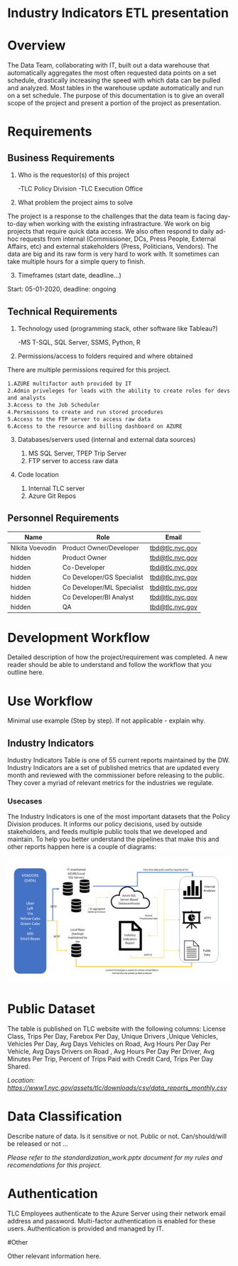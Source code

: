 # Industry Indicators ETL presentation

# Overview

The Data Team, collaborating with IT, built out a data warehouse that automatically aggregates the most often requested data points on a set schedule, drastically increasing the speed with which data can be pulled and analyzed. Most tables in the warehouse update automatically and run on a set schedule. The purpose of this documentation is to give an overall scope of the project and present a portion of the project as presentation.

# Requirements

## Business Requirements

1. Who is the requestor(s) of this project

    -TLC Policy Division
    -TLC Execution Office

2. What problem the project aims to solve

The project is a response to the challenges that the data team is facing day-to-day when working with the existing infrastracture. We work on big projects that require quick data access. We also often respond to daily ad-hoc requests from internal (Commissioner, DCs, Press People, External Affairs, etc) and external stakeholders (Press, Politicians, Vendors). The data are big and its raw form is very hard to work with. It sometimes can take multiple hours for a simple query to finish.  

3. Timeframes (start date, deadline...)

Start: 05-01-2020, deadline: ongoing

## Technical Requirements

1. Technology used (programming stack, other software like Tableau?)

    -MS T-SQL, SQL Server, SSMS, Python, R

2. Permissions/access to folders required and where obtained

There are multiple permissions required for this project.

    1.AZURE multifactor auth provided by IT
    2.Admin priveleges for leads with the ability to create roles for devs and analysts
    3.Access to the Job Scheduler 
    4.Persmissons to create and run stored procedures
    5.Access to the FTP server to access raw data
    6.Access to the resource and billing dashboard on AZURE


3. Databases/servers used (internal and external data sources)

    1. MS SQL Server, TPEP Trip Server
    2. FTP server to access raw data


4. Code location

    1. Internal TLC server
    2. Azure Git Repos


## Personnel Requirements

| Name | Role | Email |
|--|--|--|
| NIkita Voevodin | Product Owner/Developer | tbd@tlc.nyc.gov |
| hidden | Product Owner | tbd@tlc.nyc.gov |
| hidden | Co-Developer | tbd@tlc.nyc.gov |
| hidden | Co Developer/GS Specialist | tbd@tlc.nyc.gov |
| hidden | Co Developer/ML Specialist | tbd@tlc.nyc.gov |
| hidden | Co Developer/BI Analyst | tbd@tlc.nyc.gov |
| hidden | QA | tbd@tlc.nyc.gov |


# Development Workflow

Detailed description of how the project/requirement was completed. A new reader should be able to understand and follow the workflow that you outline here.

 



# Use Workflow

Minimal use example (Step by step). If not applicable - explain why.

## Industry Indicators
Industry Indicators Table is one of 55 current reports maintained by the DW. Industry Indicators are a set of published metrics that are updated every month and reviewed with the commissioner before releasing to the public. They cover a myriad of relevant metrics for the industries we regulate.

### Usecases

The Industry Indicators is one of the most important datasets that the Policy Division produces. It informs our policy decisions, used by outside stakeholders, and feeds multiple public tools that we developed and maintain. To help you better understand the pipelines that make this and other reports happen here is a couple of diagrams:

![overall_diagram](overall_diagram.png)

# Public Dataset

The table is published on TLC website with the following columns: License Class, Trips Per Day, Farebox Per Day, Unique Drivers ,Unique Vehicles, Vehicles Per Day, Avg Days Vehicles on Road, Avg Hours Per Day Per Vehicle, Avg Days Drivers on Road , Avg Hours Per Day Per Driver, Avg Minutes Per Trip, Percent of Trips Paid with Credit Card, Trips Per Day Shared. 

*Location: https://www1.nyc.gov/assets/tlc/downloads/csv/data_reports_monthly.csv*


# Data Classification

Describe nature of data. Is it sensitive or not. Public or not. Can/should/will be released or not ...

*Please refer to the standardization_work.pptx document for my rules and recomendations for this project.*

# Authentication

TLC Employees authenticate to the Azure Server using their network email address and password. Multi-factor authentication is enabled for these users. Authentication is provided and managed by IT.


#Other

Other relevant information here.



